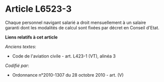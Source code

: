 # Article L6523-3

Chaque personnel navigant salarié a droit mensuellement à un salaire garanti dont les modalités de calcul sont fixées par
décret en Conseil d'Etat.

**Liens relatifs à cet article**

_Anciens textes_:

  - Code de l'aviation civile - art. L423-1 (VT), alinéa 3

_Codifié par_:

  - Ordonnance n°2010-1307 du 28 octobre 2010 - art. (V)
